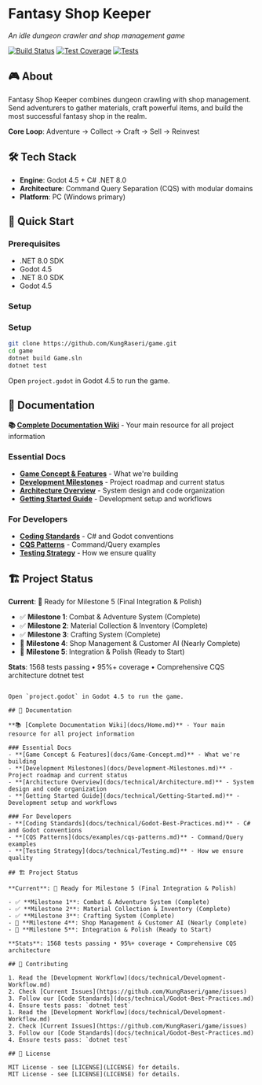 # Fantasy Shop Keeper
*An idle dungeon crawler and shop management game*

[![Build Status](https://github.com/KungRaseri/game/actions/workflows/dotnet.yml/badge.svg)](https://github.com/KungRaseri/game/actions)
[![Test Coverage](https://img.shields.io/badge/coverage-95%2B-brightgreen)](https://github.com/KungRaseri/game/actions)
[![Tests](https://img.shields.io/badge/tests-1568%20passing-brightgreen)](https://github.com/KungRaseri/game/actions)

## 🎮 About

Fantasy Shop Keeper combines dungeon crawling with shop management. Send adventurers to gather materials, craft powerful items, and build the most successful fantasy shop in the realm.

**Core Loop**: Adventure → Collect → Craft → Sell → Reinvest

## 🛠️ Tech Stack

- **Engine**: Godot 4.5 + C# .NET 8.0
- **Architecture**: Command Query Separation (CQS) with modular domains
- **Platform**: PC (Windows primary)

## 🚀 Quick Start

### Prerequisites
- .NET 8.0 SDK
- Godot 4.5
- .NET 8.0 SDK
- Godot 4.5

### Setup
### Setup
```bash
git clone https://github.com/KungRaseri/game.git
cd game
dotnet build Game.sln
dotnet test
```

Open `project.godot` in Godot 4.5 to run the game.

## 📖 Documentation

**📚 [Complete Documentation Wiki](docs/Home.md)** - Your main resource for all project information

### Essential Docs
- **[Game Concept & Features](docs/Game-Concept.md)** - What we're building
- **[Development Milestones](docs/Development-Milestones.md)** - Project roadmap and current status
- **[Architecture Overview](docs/technical/Architecture.md)** - System design and code organization
- **[Getting Started Guide](docs/technical/Getting-Started.md)** - Development setup and workflows

### For Developers
- **[Coding Standards](docs/technical/Godot-Best-Practices.md)** - C# and Godot conventions
- **[CQS Patterns](docs/examples/cqs-patterns.md)** - Command/Query examples
- **[Testing Strategy](docs/technical/Testing.md)** - How we ensure quality

## 🏗️ Project Status

**Current**: 🚀 Ready for Milestone 5 (Final Integration & Polish)

- ✅ **Milestone 1**: Combat & Adventure System (Complete)
- ✅ **Milestone 2**: Material Collection & Inventory (Complete)  
- ✅ **Milestone 3**: Crafting System (Complete)
- 🚧 **Milestone 4**: Shop Management & Customer AI (Nearly Complete)
- 🚀 **Milestone 5**: Integration & Polish (Ready to Start)

**Stats**: 1568 tests passing • 95%+ coverage • Comprehensive CQS architecture
dotnet test
```

Open `project.godot` in Godot 4.5 to run the game.

## 📖 Documentation

**📚 [Complete Documentation Wiki](docs/Home.md)** - Your main resource for all project information

### Essential Docs
- **[Game Concept & Features](docs/Game-Concept.md)** - What we're building
- **[Development Milestones](docs/Development-Milestones.md)** - Project roadmap and current status
- **[Architecture Overview](docs/technical/Architecture.md)** - System design and code organization
- **[Getting Started Guide](docs/technical/Getting-Started.md)** - Development setup and workflows

### For Developers
- **[Coding Standards](docs/technical/Godot-Best-Practices.md)** - C# and Godot conventions
- **[CQS Patterns](docs/examples/cqs-patterns.md)** - Command/Query examples
- **[Testing Strategy](docs/technical/Testing.md)** - How we ensure quality

## 🏗️ Project Status

**Current**: 🚀 Ready for Milestone 5 (Final Integration & Polish)

- ✅ **Milestone 1**: Combat & Adventure System (Complete)
- ✅ **Milestone 2**: Material Collection & Inventory (Complete)  
- ✅ **Milestone 3**: Crafting System (Complete)
- 🚧 **Milestone 4**: Shop Management & Customer AI (Nearly Complete)
- 🚀 **Milestone 5**: Integration & Polish (Ready to Start)

**Stats**: 1568 tests passing • 95%+ coverage • Comprehensive CQS architecture

## 🤝 Contributing

1. Read the [Development Workflow](docs/technical/Development-Workflow.md)
2. Check [Current Issues](https://github.com/KungRaseri/game/issues)
3. Follow our [Code Standards](docs/technical/Godot-Best-Practices.md)
4. Ensure tests pass: `dotnet test`
1. Read the [Development Workflow](docs/technical/Development-Workflow.md)
2. Check [Current Issues](https://github.com/KungRaseri/game/issues)
3. Follow our [Code Standards](docs/technical/Godot-Best-Practices.md)
4. Ensure tests pass: `dotnet test`

## 📄 License

MIT License - see [LICENSE](LICENSE) for details.
MIT License - see [LICENSE](LICENSE) for details.